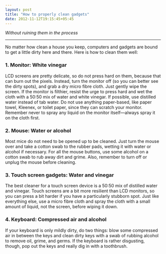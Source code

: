```yaml
---
layout: post
title: "How to properly clean gadgets"
date: 2012-11-12T19:15:45+05:45
---
```


*Without ruining them in the process*

---

No matter how clean a house you keep, computers and gadgets are bound to get a little dirty here and there. Here is how to clean them well:

### 1. Monitor: White vinegar

LCD screens are pretty delicate, so do not press hard on them, because that can burn out the pixels. Instead, turn the monitor off (so you can better see the dirty spots), and grab a dry micro fibre cloth. Just gently wipe the screen. If the monitor is filthier, resist the urge to press hard and wet the cloth with a 50:50 mix of water and white vinegar. If possible, use distilled water instead of tab water. Do not use anything paper-based, like paper towel, Kleenex, or toilet paper, since they can scratch your monitor. Remember never to spray any liquid on the monitor itself—always spray it on the cloth first.

### 2. Mouse: Water or alcohol

Most mice do not need to be opened up to be cleaned. Just turn the mouse over and take a cotton swab to the rubber pads, wetting it with water or alcohol if necessary. For all the mouse buttons, use some alcohol on a cotton swab to rub away dirt and grime. Also, remember to turn off or unplug the mouse before cleaning.

### 3. Touch screen gadgets: Water and vinegar

The best cleaner for a touch screen device is a 50:50 mix of distilled water and vinegar. Touch screens are a bit more resilient than LCD monitors, so you can press a bit harder if you have a particularly stubborn spot. Just like everything else, use a micro fibre cloth and spray the cloth with a small amount of liquid, not the screen, before wiping it down.

### 4. Keyboard: Compressed air and alcohol

If your keyboard is only mildly dirty, do two things: blow some compressed air in between the keys and clean dirty keys with a swab of rubbing alcohol to remove oil, grime, and germs. If the keyboard is rather disgusting, though, pop out the keys and really dig in with a toothbrush.
